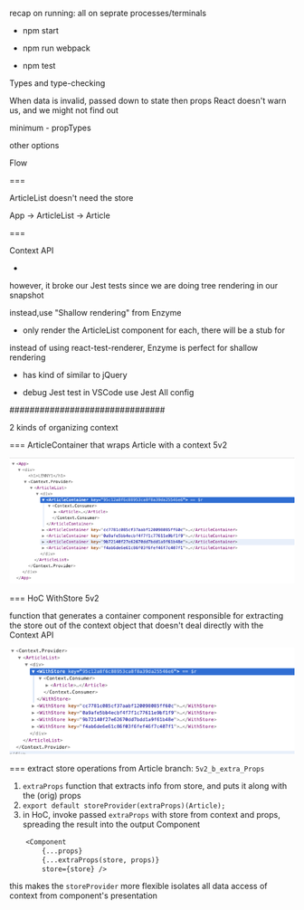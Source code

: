 recap on running:
all on seprate processes/terminals

- npm start

- npm run webpack

- npm test

Types and type-checking

When data is invalid, passed down to state then props
React doesn't warn us, and we might not find out

minimum - propTypes

other options

Flow

===

ArticleList doesn't need the store

App -> ArticleList -> Article


===

Context API 

- <StoreContext>

however, it broke our Jest tests
since we are doing tree rendering in our snapshot

instead,use "Shallow rendering" from Enzyme
- only render the ArticleList component
for each, there will be a stub for <Article />

instead of using react-test-renderer,
Enzyme is perfect for shallow rendering
- has kind of similar to jQuery 

* debug Jest test in VSCode
use Jest All config

###############################

2 kinds of organizing context

=== ArticleContainer that wraps Article with a context
5v2

![](screens/2019-04-12-11-56-44.png)

=== HoC WithStore
5v2

function that generates a container component
responsible for extracting the store out of the context object
that doesn't deal directly with the Context API

![](screens/2019-04-12-11-58-10.png)

=== extract store operations from Article
branch: `5v2_b_extra_Props`

1. `extraProps` function that extracts info from store, and puts it along with the (orig) props
2. `export default storeProvider(extraProps)(Article);`
3. in HoC, invoke passed `extraProps` with store from context and props, spreading the result into the output Component

```
    <Component 
        {...props} 
        {...extraProps(store, props)}
        store={store} />
```

this makes the `storeProvider` more flexible
isolates all data access of context from component's presentation